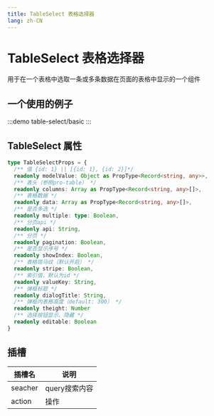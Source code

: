 ```yaml
---
title: TableSelect 表格选择器
lang: zh-CN
---
```


# TableSelect 表格选择器

用于在一个表格中选取一条或多条数据在页面的表格中显示的一个组件

## 一个使用的例子

:::demo
table-select/basic
:::

## TableSelect 属性

```ts
type TableSelectProps = {
  /** 值 {id: 1} || [{id: 1}, {id: 2}]*/
  readonly modelValue: Object as PropType<Record<string, any>>,
  /** 表头（参照pro-table） */
  readonly columns: Array as PropType<Record<string, any>[]>,
  /** 表格数据 */
  readonly data: Array as PropType<Record<string, any>[]>,
  /** 是否多选 */
  readonly multiple: type: Boolean,
  /** 分页api */
  readonly api: String,
  /** 分页 */
  readonly pagination: Boolean,
  /** 是否显示序号 */
  readonly showIndex: Boolean,
  /** 表格斑马纹（默认开启） */
  readonly stripe: Boolean,
  /** 索引值，默认为id */
  readonly valueKey: String,
  /** 弹框标题 */
  readonly dialogTitle: String,
  /** 弹框内表格高度（default: 300） */
  readonly theight: Number
  /** 选择按钮显示、隐藏 */
  readonly editable: Boolean
}
```

## 插槽

| 插槽名     | 说明                 |
| ------- | ------------------ |
| seacher | query搜索内容|
| action  | 操作              |

